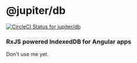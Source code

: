# @jupiter/db
[![CircleCI Status for jupiter/db](https://circleci.com/gh/jupiter101/db.svg?style=shield&circle-token=af75fce7603493fca82caac8f0c46cd614407e2c
)](https://circleci.com/gh/jupiter101/db)

### RxJS powered IndexedDB for Angular apps

Don't use me yet.

